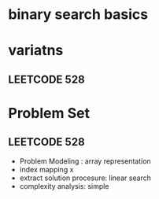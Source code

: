 # binary search basics

# variatns
## LEETCODE 528

# Problem Set 
## LEETCODE 528 
* Problem Modeling : array representation
* index mapping x
* extract solution procesure: linear search
* complexity analysis: simple 